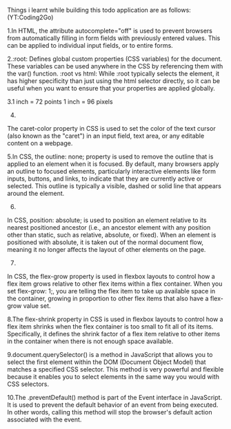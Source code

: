 Things i learnt while building this todo application are as follows: (YT:Coding2Go)


1.In HTML, the attribute autocomplete="off" is used to prevent browsers from automatically filling in form fields with previously entered values. This can be applied to individual input fields, or to entire forms.

2.:root: Defines global custom properties (CSS variables) for the document. These variables can be used anywhere in the CSS by referencing them with the var() function.
:root vs html: While :root typically selects the <html> element, it has higher specificity than just using the html selector directly, so it can be useful when you want to ensure that your properties are applied globally.

3.1 inch = 72 points
  1 inch = 96 pixels

4.
The caret-color property in CSS is used to set the color of the text cursor (also known as the "caret") in an input field, text area, or any editable content on a webpage. 

5.In CSS, the outline: none; property is used to remove the outline that is applied to an element when it is focused. By default, many browsers apply an outline to focused elements, particularly interactive elements like form inputs, buttons, and links, to indicate that they are currently active or selected. This outline is typically a visible, dashed or solid line that appears around the element.

6.
In CSS, position: absolute; is used to position an element relative to its nearest positioned ancestor (i.e., an ancestor element with any position other than static, such as relative, absolute, or fixed). When an element is positioned with absolute, it is taken out of the normal document flow, meaning it no longer affects the layout of other elements on the page.


7.
In CSS, the flex-grow property is used in flexbox layouts to control how a flex item grows relative to other flex items within a flex container. When you set flex-grow: 1;, you are telling the flex item to take up available space in the container, growing in proportion to other flex items that also have a flex-grow value set.

8.The flex-shrink property in CSS is used in flexbox layouts to control how a flex item shrinks when the flex container is too small to fit all of its items. Specifically, it defines the shrink factor of a flex item relative to other items in the container when there is not enough space available.

9.document.querySelector() is a method in JavaScript that allows you to select the first element within the DOM (Document Object Model) that matches a specified CSS selector. This method is very powerful and flexible because it enables you to select elements in the same way you would with CSS selectors.

10.The .preventDefault() method is part of the Event interface in JavaScript. It is used to prevent the default behavior of an event from being executed. In other words, calling this method will stop the browser's default action associated with the event.
